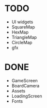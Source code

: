 
# TODO
 - UI widgets
 - SquareMap
 - HexMap
 - TriangleMap
 - CircleMap
 - gfx

# DONE
 - GameScreen
 - BoardCamera
 - Assets
 - LoadingScreen
 - Fonts
